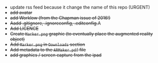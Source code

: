 * update rss feed because it change the name of this repo (URGENT)
* ~~add avatar~~
* ~~add Worklow (from the Chapman issue of 2016!)~~
* ~~Aadd .gitignore, .ignoreconfig, .editconfig.~~A
* ~~Add LICENCE~~
* ~~Create `Marker.png` graphic (to eventually place the augmented reality object)~~
* ~~Add `Marker.png` in `Downloads` section~~
* ~~Add metadata to the `ARMaker.pdf` file~~
* ~~add graphics / screen capture from the ipad~~